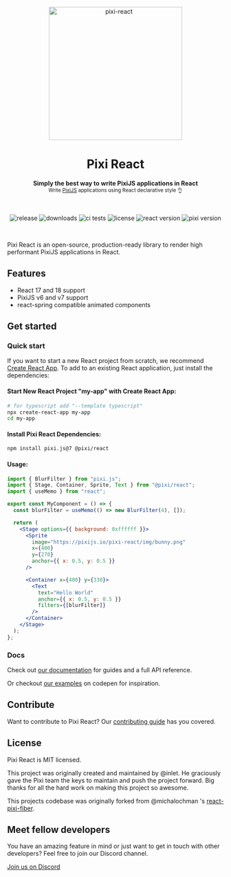 <p align="center">
  <img src="https://user-images.githubusercontent.com/232559/142733492-3c106f68-8b8e-459c-95f9-aca77561d438.png" alt="pixi-react" width="310" />
</p>

<h1 align="center">
  Pixi React
</h1>

<p align="center">
  <strong>Simply the best way to write PixiJS applications in React</strong>
  <br />
  <sub>Write <a href="http://www.pixijs.com/">PixiJS</a> applications using React declarative style 👌</sub>
</p>

<br />

<p align="center">
  <img src="https://img.shields.io/github/v/release/pixijs/pixi-react" alt="release" />
  <img src="https://img.shields.io/npm/dm/@pixi/react" alt="downloads" />
  <img src="https://img.shields.io/circleci/project/github/pixijs/pixi-react/master.svg" alt="ci tests" />
  <img src="https://img.shields.io/badge/license-MIT-green.svg" alt="license" />
  <img src="https://img.shields.io/badge/react-latest-ff69b4.svg" alt="react version" />
  <img src="https://img.shields.io/badge/pixi-v6+-ff69b4.svg" alt="pixi version" />
</p>

<br />

Pixi React is an open-source, production-ready library to render high performant PixiJS applications in React.

## Features

- React 17 and 18 support
- PixiJS v6 and v7 support
- react-spring compatible animated components

## Get started

### Quick start

If you want to start a new React project from scratch, we recommend [Create React App](https://github.com/facebook/create-react-app).
To add to an existing React application, just install the dependencies:

#### Start New React Project "my-app" with Create React App:

```bash
# for typescript add "--template typescript"
npx create-react-app my-app
cd my-app
```

#### Install Pixi React Dependencies:

```bash
npm install pixi.js@7 @pixi/react
```

#### Usage:

```jsx
import { BlurFilter } from "pixi.js";
import { Stage, Container, Sprite, Text } from "@pixi/react";
import { useMemo } from "react";

export const MyComponent = () => {
  const blurFilter = useMemo(() => new BlurFilter(4), []);

  return (
    <Stage options={{ background: 0xffffff }}>
      <Sprite
        image="https://pixijs.io/pixi-react/img/bunny.png"
        x={400}
        y={270}
        anchor={{ x: 0.5, y: 0.5 }}
      />

      <Container x={400} y={330}>
        <Text
          text="Hello World"
          anchor={{ x: 0.5, y: 0.5 }}
          filters={[blurFilter]}
        />
      </Container>
    </Stage>
  );
};
```

### Docs

Check out [our documentation](https://pixijs.io/pixi-react/) for guides and a full API reference.

Or checkout [our examples](https://codepen.io/collection/XPpGdb) on codepen for inspiration.

## Contribute

Want to contribute to Pixi React? Our [contributing guide](/.github/CONTRIBUTING.md) has you covered.

## License

Pixi React is MIT licensed.

This project was originally created and maintained by @inlet. He graciously gave the Pixi team the keys to maintain and push the project forward. Big thanks for all the hard work on making this project so awesome.

This projects codebase was originally forked from @michalochman 's [react-pixi-fiber](https://github.com/michalochman/react-pixi-fiber).

## Meet fellow developers

You have an amazing feature in mind or just want to get in touch with other developers? Feel free to join our Discord channel.

[Join us on Discord](https://discord.gg/zqbXQAADuM)
